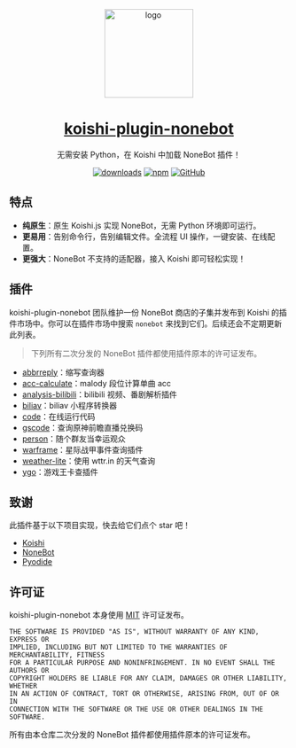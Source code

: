 <div align="center">
  <a href="https://koishi.chat/" target="_blank">
    <img width="160" src="https://nonebot.koishi.chat/logo.png" alt="logo">
  </a>
  <h1 id="koishi"><a href="https://nonebot.koishi.chat/" target="_blank">koishi-plugin-nonebot</a></h1>

无需安装 Python，在 Koishi 中加载 NoneBot 插件！

[![downloads](https://img.shields.io/npm/dm/koishi-plugin-nonebot?style=flat-square)](https://www.npmjs.com/package/koishi-plugin-nonebot)
[![npm](https://img.shields.io/npm/v/koishi-plugin-nonebot?style=flat-square)](https://www.npmjs.com/package/koishi-plugin-nonebot)
[![GitHub](https://img.shields.io/github/license/nonebotjs/koishi-plugin-nonebot?style=flat-square)](https://github.com/nonebotjs/koishi-plugin-nonebot/blob/main/LICENSE)

</div>

## 特点

- **纯原生**：原生 Koishi.js 实现 NoneBot，无需 Python 环境即可运行。
- **更易用**：告别命令行，告别编辑文件。全流程 UI 操作，一键安装、在线配置。
- **更强大**：NoneBot 不支持的适配器，接入 Koishi 即可轻松实现！

## 插件

koishi-plugin-nonebot 团队维护一份 NoneBot 商店的子集并发布到 Koishi 的插件市场中。你可以在插件市场中搜索 `nonebot` 来找到它们。后续还会不定期更新此列表。

> 下列所有二次分发的 NoneBot 插件都使用插件原本的许可证发布。

- [abbrreply](https://github.com/anlen123/nonebot_plugin_abbrreply)：缩写查询器
- [acc-calculate](https://github.com/ohdmire/nonebot-plugin-acc-calculate)：malody 段位计算单曲 acc
- [analysis-bilibili](https://github.com/mengshouer/nonebot_plugin_analysis_bilibili)：bilibili 视频、番剧解析插件
- [biliav](https://github.com/knva/nonebot_plugin_biliav)：biliav 小程序转换器
- [code](https://github.com/yzyyz1387/nonebot_plugin_code)：在线运行代码
- [gscode](https://github.com/monsterxcn/nonebot-plugin-gscode)：查询原神前瞻直播兑换码
- [person](https://github.com/jcjrobert/nonebot-plugin-person)：随个群友当幸运观众
- [warframe](https://github.com/17TheWord/nonebot-plugin-warframe)：星际战甲事件查询插件
- [weather-lite](https://github.com/zjkwdy/nonebot_plugin_weather_lite)：使用 wttr.in 的天气查询
- [ygo](https://github.com/anlen123/nonebot_plugin_ygo)：游戏王卡查插件

## 致谢

此插件基于以下项目实现，快去给它们点个 star 吧！

- [Koishi](https://github.com/koishijs/koishi)
- [NoneBot](https://github.com/nonebot/nonebot2)
- [Pyodide](https://github.com/pyodide/pyodide)

## 许可证

koishi-plugin-nonebot 本身使用 [MIT](https://github.com/nonebotjs/koishi-plugin-nonebot/blob/main/LICENSE) 许可证发布。

```
THE SOFTWARE IS PROVIDED "AS IS", WITHOUT WARRANTY OF ANY KIND, EXPRESS OR
IMPLIED, INCLUDING BUT NOT LIMITED TO THE WARRANTIES OF MERCHANTABILITY, FITNESS
FOR A PARTICULAR PURPOSE AND NONINFRINGEMENT. IN NO EVENT SHALL THE AUTHORS OR
COPYRIGHT HOLDERS BE LIABLE FOR ANY CLAIM, DAMAGES OR OTHER LIABILITY, WHETHER
IN AN ACTION OF CONTRACT, TORT OR OTHERWISE, ARISING FROM, OUT OF OR IN
CONNECTION WITH THE SOFTWARE OR THE USE OR OTHER DEALINGS IN THE SOFTWARE.
```

所有由本仓库二次分发的 NoneBot 插件都使用插件原本的许可证发布。
